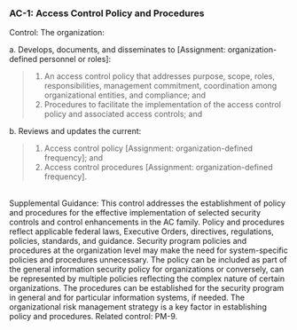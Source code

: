 ### AC-1: Access Control Policy and Procedures 
Control: The organization:<br>

a. Develops, documents, and disseminates to [Assignment: organization-defined personnel or
roles]:<br>
> 1. An access control policy that addresses purpose, scope, roles, responsibilities,
> management commitment, coordination among organizational entities, and compliance;
> and<br>
> 2. Procedures to facilitate the implementation of the access control policy and associated
> access controls; and<br>

b. Reviews and updates the current:<br>
> 1. Access control policy [Assignment: organization-defined frequency]; and<br>
> 2. Access control procedures [Assignment: organization-defined frequency].<br>

<br>
Supplemental Guidance: This control addresses the establishment of policy and procedures for the
effective implementation of selected security controls and control enhancements in the AC family.
Policy and procedures reflect applicable federal laws, Executive Orders, directives, regulations,
policies, standards, and guidance. Security program policies and procedures at the organization
level may make the need for system-specific policies and procedures unnecessary. The policy can
be included as part of the general information security policy for organizations or conversely, can
be represented by multiple policies reflecting the complex nature of certain organizations. The
procedures can be established for the security program in general and for particular information
systems, if needed. The organizational risk management strategy is a key factor in establishing
policy and procedures. Related control: PM-9.
